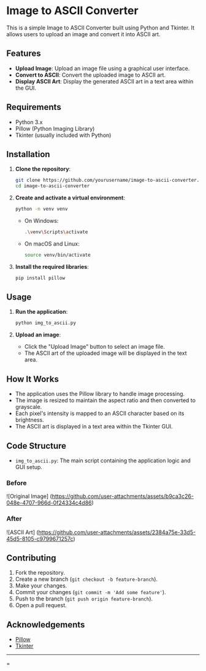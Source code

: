 # Image to ASCII Converter

This is a simple Image to ASCII Converter built using Python and Tkinter. It allows users to upload an image and convert it into ASCII art.

## Features

- **Upload Image**: Upload an image file using a graphical user interface.
- **Convert to ASCII**: Convert the uploaded image to ASCII art.
- **Display ASCII Art**: Display the generated ASCII art in a text area within the GUI.

## Requirements

- Python 3.x
- Pillow (Python Imaging Library)
- Tkinter (usually included with Python)

## Installation

1. **Clone the repository**:
    ```bash
    git clone https://github.com/yourusername/image-to-ascii-converter.git
    cd image-to-ascii-converter
    ```

2. **Create and activate a virtual environment**:
    ```bash
    python -m venv venv
    ```

    - On Windows:
      ```bash
      .\venv\Scripts\activate
      ```
    - On macOS and Linux:
      ```bash
      source venv/bin/activate
      ```

3. **Install the required libraries**:
    ```bash
    pip install pillow
    ```

## Usage

1. **Run the application**:
    ```bash
    python img_to_ascii.py
    ```

2. **Upload an image**:
    - Click the "Upload Image" button to select an image file.
    - The ASCII art of the uploaded image will be displayed in the text area.

## How It Works

- The application uses the Pillow library to handle image processing.
- The image is resized to maintain the aspect ratio and then converted to grayscale.
- Each pixel's intensity is mapped to an ASCII character based on its brightness.
- The ASCII art is displayed in a text area within the Tkinter GUI.

## Code Structure

- `img_to_ascii.py`: The main script containing the application logic and GUI setup.


### Before
![Original Image] (https://github.com/user-attachments/assets/b9ca3c26-048e-4707-966d-0f24334c4d86)


### After
![ASCII Art]  (https://github.com/user-attachments/assets/2384a75e-33d5-45d5-8105-c9799671257c)

## Contributing

1. Fork the repository.
2. Create a new branch (`git checkout -b feature-branch`).
3. Make your changes.
4. Commit your changes (`git commit -m 'Add some feature'`).
5. Push to the branch (`git push origin feature-branch`).
6. Open a pull request.

## Acknowledgements

- [Pillow](https://python-pillow.org/)
- [Tkinter](https://wiki.python.org/moin/TkInter)

---

=
